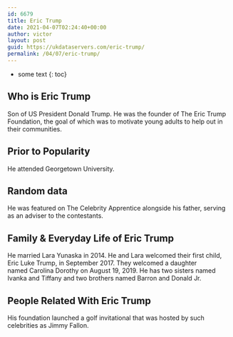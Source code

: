 ```yaml
---
id: 6679
title: Eric Trump
date: 2021-04-07T02:24:40+00:00
author: victor
layout: post
guid: https://ukdataservers.com/eric-trump/
permalink: /04/07/eric-trump/
---
```


* some text
{: toc}


## Who is Eric Trump



Son of US President Donald Trump. He was the founder of The Eric Trump Foundation, the goal of which was to motivate young adults to help out in their communities.

                
                
                
## Prior to Popularity



He attended Georgetown University.

                
                
                
## Random data



He was featured on The Celebrity Apprentice alongside his father, serving as an adviser to the contestants.

                
                
                
## Family & Everyday Life of Eric Trump



He married Lara Yunaska in 2014. He and Lara welcomed their first child, Eric Luke Trump, in September 2017. They welcomed a daughter named Carolina Dorothy on August 19, 2019. He has two sisters named Ivanka and Tiffany and two brothers named Barron and Donald Jr.

                
                
                
## People Related With Eric Trump



His foundation launched a golf invitational that was hosted by such celebrities as Jimmy Fallon.

                
              
            
          
          
          